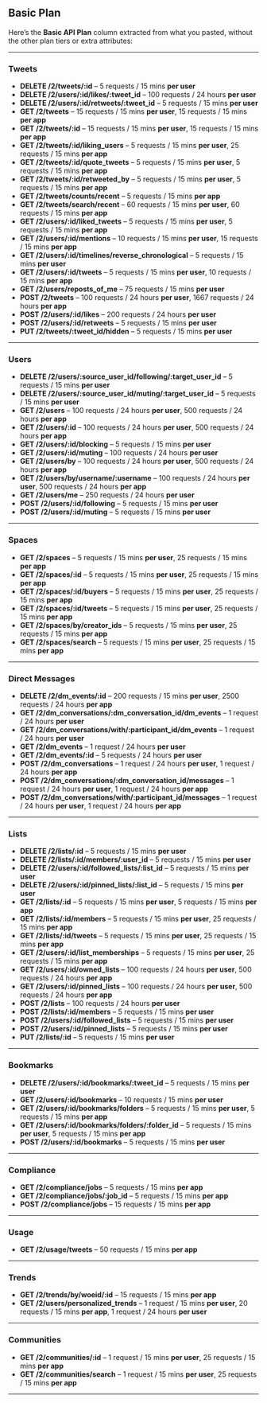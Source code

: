 ## Basic Plan

Here’s the **Basic API Plan** column extracted from what you pasted, without the other plan tiers or extra attributes:

---

### **Tweets**

* **DELETE /2/tweets/\:id** – 5 requests / 15 mins **per user**
* **DELETE /2/users/\:id/likes/\:tweet\_id** – 100 requests / 24 hours **per user**
* **DELETE /2/users/\:id/retweets/\:tweet\_id** – 5 requests / 15 mins **per user**
* **GET /2/tweets** – 15 requests / 15 mins **per user**, 15 requests / 15 mins **per app**
* **GET /2/tweets/\:id** – 15 requests / 15 mins **per user**, 15 requests / 15 mins **per app**
* **GET /2/tweets/\:id/liking\_users** – 5 requests / 15 mins **per user**, 25 requests / 15 mins **per app**
* **GET /2/tweets/\:id/quote\_tweets** – 5 requests / 15 mins **per user**, 5 requests / 15 mins **per app**
* **GET /2/tweets/\:id/retweeted\_by** – 5 requests / 15 mins **per user**, 5 requests / 15 mins **per app**
* **GET /2/tweets/counts/recent** – 5 requests / 15 mins **per app**
* **GET /2/tweets/search/recent** – 60 requests / 15 mins **per user**, 60 requests / 15 mins **per app**
* **GET /2/users/\:id/liked\_tweets** – 5 requests / 15 mins **per user**, 5 requests / 15 mins **per app**
* **GET /2/users/\:id/mentions** – 10 requests / 15 mins **per user**, 15 requests / 15 mins **per app**
* **GET /2/users/\:id/timelines/reverse\_chronological** – 5 requests / 15 mins **per user**
* **GET /2/users/\:id/tweets** – 5 requests / 15 mins **per user**, 10 requests / 15 mins **per app**
* **GET /2/users/reposts\_of\_me** – 75 requests / 15 mins **per user**
* **POST /2/tweets** – 100 requests / 24 hours **per user**, 1667 requests / 24 hours **per app**
* **POST /2/users/\:id/likes** – 200 requests / 24 hours **per user**
* **POST /2/users/\:id/retweets** – 5 requests / 15 mins **per user**
* **PUT /2/tweets/\:tweet\_id/hidden** – 5 requests / 15 mins **per user**

---

### **Users**

* **DELETE /2/users/\:source\_user\_id/following/\:target\_user\_id** – 5 requests / 15 mins **per user**
* **DELETE /2/users/\:source\_user\_id/muting/\:target\_user\_id** – 5 requests / 15 mins **per user**
* **GET /2/users** – 100 requests / 24 hours **per user**, 500 requests / 24 hours **per app**
* **GET /2/users/\:id** – 100 requests / 24 hours **per user**, 500 requests / 24 hours **per app**
* **GET /2/users/\:id/blocking** – 5 requests / 15 mins **per user**
* **GET /2/users/\:id/muting** – 100 requests / 24 hours **per user**
* **GET /2/users/by** – 100 requests / 24 hours **per user**, 500 requests / 24 hours **per app**
* **GET /2/users/by/username/\:username** – 100 requests / 24 hours **per user**, 500 requests / 24 hours **per app**
* **GET /2/users/me** – 250 requests / 24 hours **per user**
* **POST /2/users/\:id/following** – 5 requests / 15 mins **per user**
* **POST /2/users/\:id/muting** – 5 requests / 15 mins **per user**

---

### **Spaces**

* **GET /2/spaces** – 5 requests / 15 mins **per user**, 25 requests / 15 mins **per app**
* **GET /2/spaces/\:id** – 5 requests / 15 mins **per user**, 25 requests / 15 mins **per app**
* **GET /2/spaces/\:id/buyers** – 5 requests / 15 mins **per user**, 25 requests / 15 mins **per app**
* **GET /2/spaces/\:id/tweets** – 5 requests / 15 mins **per user**, 25 requests / 15 mins **per app**
* **GET /2/spaces/by/creator\_ids** – 5 requests / 15 mins **per user**, 25 requests / 15 mins **per app**
* **GET /2/spaces/search** – 5 requests / 15 mins **per user**, 25 requests / 15 mins **per app**

---

### **Direct Messages**

* **DELETE /2/dm\_events/\:id** – 200 requests / 15 mins **per user**, 2500 requests / 24 hours **per app**
* **GET /2/dm\_conversations/\:dm\_conversation\_id/dm\_events** – 1 request / 24 hours **per user**
* **GET /2/dm\_conversations/with/\:participant\_id/dm\_events** – 1 request / 24 hours **per user**
* **GET /2/dm\_events** – 1 request / 24 hours **per user**
* **GET /2/dm\_events/\:id** – 5 requests / 24 hours **per user**
* **POST /2/dm\_conversations** – 1 request / 24 hours **per user**, 1 request / 24 hours **per app**
* **POST /2/dm\_conversations/\:dm\_conversation\_id/messages** – 1 request / 24 hours **per user**, 1 request / 24 hours **per app**
* **POST /2/dm\_conversations/with/\:participant\_id/messages** – 1 request / 24 hours **per user**, 1 request / 24 hours **per app**

---

### **Lists**

* **DELETE /2/lists/\:id** – 5 requests / 15 mins **per user**
* **DELETE /2/lists/\:id/members/\:user\_id** – 5 requests / 15 mins **per user**
* **DELETE /2/users/\:id/followed\_lists/\:list\_id** – 5 requests / 15 mins **per user**
* **DELETE /2/users/\:id/pinned\_lists/\:list\_id** – 5 requests / 15 mins **per user**
* **GET /2/lists/\:id** – 5 requests / 15 mins **per user**, 5 requests / 15 mins **per app**
* **GET /2/lists/\:id/members** – 5 requests / 15 mins **per user**, 25 requests / 15 mins **per app**
* **GET /2/lists/\:id/tweets** – 5 requests / 15 mins **per user**, 25 requests / 15 mins **per app**
* **GET /2/users/\:id/list\_memberships** – 5 requests / 15 mins **per user**, 25 requests / 15 mins **per app**
* **GET /2/users/\:id/owned\_lists** – 100 requests / 24 hours **per user**, 500 requests / 24 hours **per app**
* **GET /2/users/\:id/pinned\_lists** – 100 requests / 24 hours **per user**, 500 requests / 24 hours **per app**
* **POST /2/lists** – 100 requests / 24 hours **per user**
* **POST /2/lists/\:id/members** – 5 requests / 15 mins **per user**
* **POST /2/users/\:id/followed\_lists** – 5 requests / 15 mins **per user**
* **POST /2/users/\:id/pinned\_lists** – 5 requests / 15 mins **per user**
* **PUT /2/lists/\:id** – 5 requests / 15 mins **per user**

---

### **Bookmarks**

* **DELETE /2/users/\:id/bookmarks/\:tweet\_id** – 5 requests / 15 mins **per user**
* **GET /2/users/\:id/bookmarks** – 10 requests / 15 mins **per user**
* **GET /2/users/\:id/bookmarks/folders** – 5 requests / 15 mins **per user**, 5 requests / 15 mins **per app**
* **GET /2/users/\:id/bookmarks/folders/\:folder\_id** – 5 requests / 15 mins **per user**, 5 requests / 15 mins **per app**
* **POST /2/users/\:id/bookmarks** – 5 requests / 15 mins **per user**

---

### **Compliance**

* **GET /2/compliance/jobs** – 5 requests / 15 mins **per app**
* **GET /2/compliance/jobs/\:job\_id** – 5 requests / 15 mins **per app**
* **POST /2/compliance/jobs** – 15 requests / 15 mins **per app**

---

### **Usage**

* **GET /2/usage/tweets** – 50 requests / 15 mins **per app**

---

### **Trends**

* **GET /2/trends/by/woeid/\:id** – 15 requests / 15 mins **per app**
* **GET /2/users/personalized\_trends** – 1 request / 15 mins **per user**, 20 requests / 15 mins **per app**, 1 request / 24 hours **per user**

---

### **Communities**

* **GET /2/communities/\:id** – 1 request / 15 mins **per user**, 25 requests / 15 mins **per app**
* **GET /2/communities/search** – 1 request / 15 mins **per user**, 25 requests / 15 mins **per app**

---